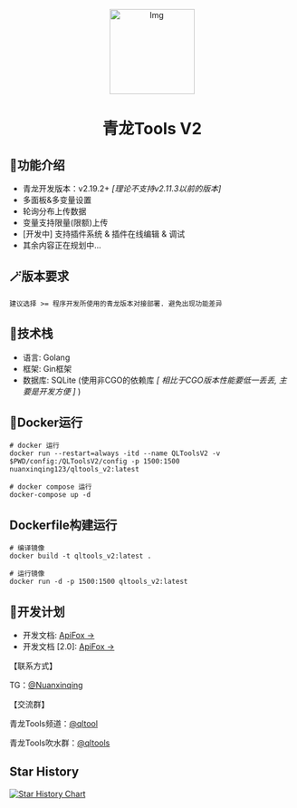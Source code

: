 <!--suppress HtmlDeprecatedAttribute -->
<p align="center">
  <a href="https://github.com/whyour/qinglong">
    <img width="150" src="https://z3.ax1x.com/2021/11/18/I7MpAe.png" alt="Img">
  </a>
</p>

<h1 align="center">青龙Tools V2</h1>

## 🍭功能介绍
- 青龙开发版本：v2.19.2+ _[理论不支持v2.11.3以前的版本]_
- 多面板&多变量设置
- 轮询分布上传数据
- 变量支持限量(限额)上传
- [开发中] 支持插件系统 & 插件在线编辑 & 调试
- 其余内容正在规划中...

## 🪄版本要求
```text
建议选择 >= 程序开发所使用的青龙版本对接部署. 避免出现功能差异
```

## 🍳技术栈
- 语言: Golang
- 框架: Gin框架
- 数据库: SQLite (使用非CGO的依赖库 _[ 相比于CGO版本性能要低一丢丢, 主要是开发方便 ]_ )

## 🐳Docker运行
```shell
# docker 运行
docker run --restart=always -itd --name QLToolsV2 -v $PWD/config:/QLToolsV2/config -p 1500:1500 nuanxinqing123/qltools_v2:latest

# docker compose 运行
docker-compose up -d
```


## Dockerfile构建运行
```shell
# 编译镜像
docker build -t qltools_v2:latest .

# 运行镜像
docker run -d -p 1500:1500 qltools_v2:latest
```

## 🎯开发计划

- 开发文档: [ApiFox ->](https://apifox.com/apidoc/shared-85e6a037-263e-4a8f-8e96-3c56a924c242)
- 开发文档 [2.0]: [ApiFox ->](https://s.apifox.cn/44061c8e-28cc-4d58-a044-666f0bdc048d/api-356480357)

【联系方式】

TG：[@Nuanxinqing](https://t.me/Nuanxinqing)

【交流群】

青龙Tools频道：[@qltool](https://t.me/qltool)

青龙Tools吹水群：[@qltools](https://t.me/qltools)

## Star History

[![Star History Chart](https://api.star-history.com/svg?repos=nuanxinqing123/QLToolsV2&type=Date)](https://star-history.com/#nuanxinqing123/QLToolsV2&Date)
